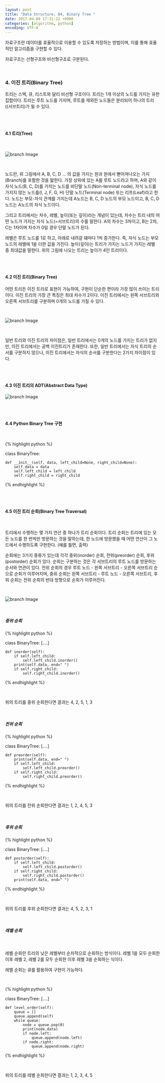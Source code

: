 ```yaml
---
layout: post
title: "Data Structure, 04, Binary Tree "
date: 2017-04-09 17:31:22 +0900
categories: [algorithm, python]
encoding: UTF-8
---
```


자료구조란 데이터를 효율적으로 이용할 수 있도록 저장하는 방법이며,
이를 통해 효율적인 알고리즘을 구현할 수 있다. 

자료구조는 선형구조와 비선형구조로 구분된다. 

<br/>


### 4. 이진 트리(Binary Tree)

트리는 스택, 큐, 리스트와 달리 비선형 구조이다. 트리는 1개 이상의 노드를 가지는 유한 집합이다. 
트리는 루트 노드를 가지며, 루트를 제외한 노드들은 분리되어 하나의 트리((서브트리)가 될 수 있다.




<br/>
<br/>

#### 4.1 트리(Tree)

<br/>

![branch Image](https://raw.githubusercontent.com/lee-seul/lee-seul.github.com/master/static/img/_posts/tree01.png)

<br/>

노드란, 위 그림에서 A, B, C, D ... 의 값을 가지는 원과 원에서 뻗어져나오는 가지(Branch)를 포함한 것을 맗한다. 
가장 상위에 있는 A를 루트 노드라고 하며, A와 같이 자식 노드(B, C, D)를 가지는 노드를 비단말 노드(Non-terminal node), 
자식 노드를 가지지 않는 노드를(I, J, F, G, H) 단말 노드(Terminal node) 또는 리프(Leaf)라고 한다.
노드는 부모-자식 관계를 가지는데 A노드는 B, C, D 노드의 부모 노드이고, B, C, D 노드는 A노드의 자식 노드이다. 

그리고 트리에서는 차수, 레벨, 높이(또는 깊이)라는 개념이 있는데, 차수는 트리 내의 어떤 노드가 가지는 자식 노드(=서브트리)의 수를
말한다. A의 차수는 3차이고, B는 2차, C는 1차이며 차수가 0일 경우 단말 노드가 된다.

레벨은 루트 노드를 1로 하고, 아래로 내려갈 떄마다 1씩 증가한다. 즉, 자식 노드는 부모 노드의 레벨에 1을 더한 값을 가진다. 
높이(깊이)는 트리가 가지는 노드가 가지는 레벨 중 최대값을 말한다. 위의 그림에 나오는 트리는 높이가 4인 트리이다.  



<br/>
<br/>

#### 4.2 이진 트리(Binary Tree)

어떤 트리든 이진 트리로 표현이 가능하여, 구현이 단순한 편이라 가장 많이 쓰이는 트리이다. 
이진 트리의 가장 큰 특징은 최대 차수가 2이다. 이진 트리에서는 왼쪽 서브트리와 오른쪽 서브트리를 구분하며
0개의 노드를 가질 수 있다. 

<br/>

![branch Image](https://raw.githubusercontent.com/lee-seul/lee-seul.github.com/master/static/img/_posts/tree02.png)

<br/>

일반 트리와 이진 트리의 차이점은, 일반 트리에서는 0개의 노드를 가지는 트리가 없지만, 이진 트리에서는 공백 이진트리가 존재한다. 
또한, 일반 트리에서는 자식 트리의 순서를 구분하지 않으나, 이진 트리에서는 자식의 순서를 구분한다는 2가지 차이점이 있다.  

<br/>
<br/>



#### 4.3 이진 트리의 ADT(Abstract Data Type)


![branch Image](https://raw.githubusercontent.com/lee-seul/lee-seul.github.com/master/static/img/_posts/treeADT.png)


<br/>
<br/>


#### 4.4 Python Binary Tree 구현

<br/>


{% highlight python %}


 class BinaryTree:
    
    def __init__(self, data, left_child=None, right_child=None):
        self.data = data
        self.left_child = left_child
        self.right_child = right_child
    

{% endhighlight %}



<br/>
<br/>


#### 4.5 이진 트리 순회(Binary Tree Traversal)

<br/>

트리에서 수행하는 몇 가지 연산 중 하나가 트리 순회이다. 트리 순회는 트리에 있는 모든 노드를 한 번씩만 방문하는 것을
말하는데, 한 노드에 방문했을 때 어떤 연산이 그 노드에서 수행하도록 구현한다. (예를 틀면, 출력)

순회에는 3가지 종류가 있는데 각각 중위(inorder) 순회, 전위(preorder) 순회, 후위(postorder) 순회가 있다. 
순회는 구분하는 것은 각 서브트리의 루트 노드를 방문하는 순서와 연관이 있다. 전위 순회의 경우 루트 노드 - 왼쪽 서브트리 - 오른쪽 서브트리 순으로
순회가 이루어지며, 중위 순회는 왼쪽 서브트리 - 루트 노드 - 오른쪽 서브트리, 후위 순회는 전위 순회의 반대 방향으로 순회가 이루어진다. 


<br/>

![branch Image](https://raw.githubusercontent.com/lee-seul/lee-seul.github.com/master/static/img/_posts/treeADT.png)

<br/>


##### 중위 순회

{% highlight python %}


class BinaryTree:
    [....]

    def inorder(self):
        if self.left_child:
            self.left_child.inorder()
        print(self.data, end=" ")
        if self.right_child:
            self.right_child.inorder()

{% endhighlight %}

<br/>

위의 트리를 중위 순회한다면 결과는 4, 2, 5, 1, 3


<br/>


##### 전위 순회

{% highlight python %}


class BinaryTree:
    [....]

    def preorder(self):
        print(self.data, end=" ")
        if self.left_child:
            self.left_child.preorder()
        if self.right_child:
            self.right_child.preorder()

{% endhighlight %}

<br/>

위의 트리를 전위 순회한다면 결과는 1, 2, 4, 5, 3


<br/>

##### 후위 순회

{% highlight python %}


class BinaryTree:
    [....]

    def postorder(self):
        if self.left_child:
            self.left_child.postorder()
        if self.right_child:
            self.right_child.postorder()
        print(self.data, end=" ")

{% endhighlight %}

<br/>

위의 트리를 후위 순회한다면 결과는 4, 5, 2, 3, 1


<br/>

##### 레벨 순회

<br/>

레벨 순회란 트리의 낮은 레벨부터 순차적으로 순회하는 방식이다. 레벨 1을 모두 순회한 이후 레벨 2,
레벨 2를 모두 순회한 이후 레벨 3을 순회하는 식이다.

레벨 순회는 큐를 활용하여 구현이 가능하다.

<br/>

{% highlight python %}


class BinaryTree:
    [....]

    def level_order(self):
        queue = []
        queue.append(self)
        while queue:
            node = queue.pop(0)
            print(node.data)
            if node.left:
                queue.append(node.left)
            if node.right:
                queue.append(node.right)

{% endhighlight %}

<br/>

위의 트리를 레벨 순회한다면 결과는 1, 2, 3, 4, 5


<br/>
<br/>




